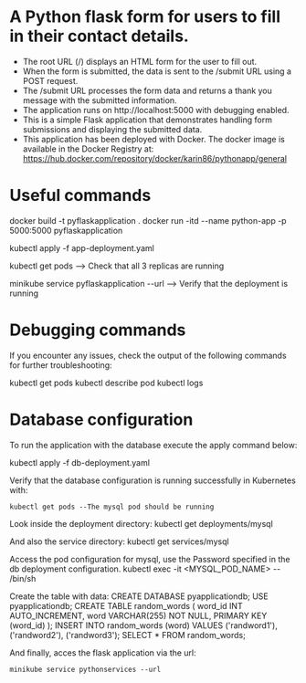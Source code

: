 # A Python flask form for users to fill in their contact details.
- The root URL (/) displays an HTML form for the user to fill out.
- When the form is submitted, the data is sent to the /submit URL using a POST request.
- The /submit URL processes the form data and returns a thank you message with the submitted information.
- The application runs on http://localhost:5000 with debugging enabled.
- This is a simple Flask application that demonstrates handling form submissions and displaying the submitted data.
- This application has been deployed with Docker. 
The docker image is available in the Docker Registry at:
https://hub.docker.com/repository/docker/karin86/pythonapp/general

# Useful commands

docker build -t pyflaskapplication .
docker run -itd --name python-app -p 5000:5000 pyflaskapplication 

kubectl apply -f app-deployment.yaml  

kubectl get pods --> Check that all 3 replicas are running

minikube service pyflaskapplication --url --> Verify that the deployment is running

# Debugging commands

If you encounter any issues, check the output of the following commands for further troubleshooting:

kubectl get pods
kubectl describe pod <pod-name>
kubectl logs <pod-name>

# Database configuration
To run the application with the database execute the apply command below:

kubectl apply -f db-deployment.yaml 

Verify that the database configuration is running   successfully in Kubernetes with:

    kubectl get pods --The mysql pod should be running

Look inside the deployment directory:
    kubectl get deployments/mysql     

And also the service directory:
       kubectl get services/mysql

Access the pod configuration for mysql, use the Password specified in the db deployment configuration.
    kubectl exec -it <MYSQL_POD_NAME> -- /bin/sh

Create the table with data:
    CREATE DATABASE pyapplicationdb;
    USE pyapplicationdb;
    CREATE TABLE random_words (
    word_id INT AUTO_INCREMENT,
    word VARCHAR(255) NOT NULL,
    PRIMARY KEY (word_id)
);
    INSERT INTO random_words (word) VALUES ('randword1'), ('randword2'), ('randword3');
    SELECT * FROM random_words;

And finally, acces the flask application via the url:

    minikube service pythonservices --url
